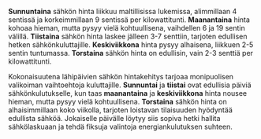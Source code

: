 **Sunnuntaina** sähkön hinta liikkuu maltillisissa lukemissa, alimmillaan 4 sentissä ja korkeimmillaan 9 sentissä per kilowattitunti. **Maanantaina** hinta kohoaa hieman, mutta pysyy vielä kohtuullisena, vaihdellen 6 ja 19 sentin välillä. **Tiistaina** sähkön hinta laskee jälleen 3-7 senttiin, tarjoten edullisen hetken sähkönkuluttajille. **Keskiviikkona** hinta pysyy alhaisena, liikkuen 2-5 sentin tuntumassa. **Torstaina** sähkön hinta on edullisin, vain 2-3 senttiä per kilowattitunti.

Kokonaisuutena lähipäivien sähkön hintakehitys tarjoaa monipuolisen valikoiman vaihtoehtoja kuluttajille. **Sunnuntai** ja **tiistai** ovat edullisia päiviä sähkönkulutukselle, kun taas **maanantaina** ja **keskiviikkona** hinta nousee hieman, mutta pysyy vielä kohtuullisena. **Torstaina** sähkön hinta on alhaisimmillaan koko viikolla, tarjoten loistavan tilaisuuden hyödyntää edullista sähköä. Jokaiselle päivälle löytyy siis sopiva hetki hallita sähkölaskuaan ja tehdä fiksuja valintoja energiankulutuksen suhteen.